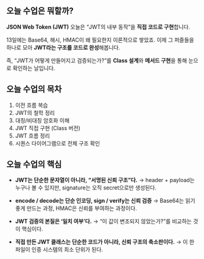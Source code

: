 ## 오늘 수업은 뭐할까?

**JSON Web Token (JWT)**
오늘은 “JWT의 내부 동작”을 **직접 코드로 구현**합니다.

13일에는 Base64, 해시, HMAC이 왜 필요한지 이론적으로 쌓았죠.
이제 그 퍼즐들을 하나로 모아 **JWT라는 구조를 코드로 완성**해봅니다.

즉, “JWT가 어떻게 만들어지고 검증되는가?”를
**Class 설계**와 **메서드 구현**을 통해 눈으로 확인하는 날입니다.

## 오늘 수업의 목차

1. 이전 흐름 복습
2. JWT의 철학 정리
3. 대칭/비대칭 암호화 이해
4. JWT 직접 구현 (Class 버전)
5. JWT 흐름 정리
6. 시퀀스 다이어그램으로 전체 구조 확인

## 오늘 수업의 핵심

- **JWT는 단순한 문자열이 아니라, “서명된 신뢰 구조”다.**
  → header + payload는 누구나 볼 수 있지만, signature는 오직 secret으로만 생성된다.

- **encode / decode는 단순 인코딩, sign / verify는 신뢰 검증**
  → Base64는 읽기 좋게 만드는 과정, HMAC은 신뢰를 부여하는 과정이다.

- **JWT 검증의 본질은 ‘일치 여부’다.**
  → “이 값이 변조되지 않았는가?”를 비교하는 것이 핵심이다.

- **직접 만든 JWT 클래스는 단순한 코드가 아니라, 신뢰 구조의 축소판이다.**
  → 이 한 파일이 인증 시스템의 최소 단위가 된다.
